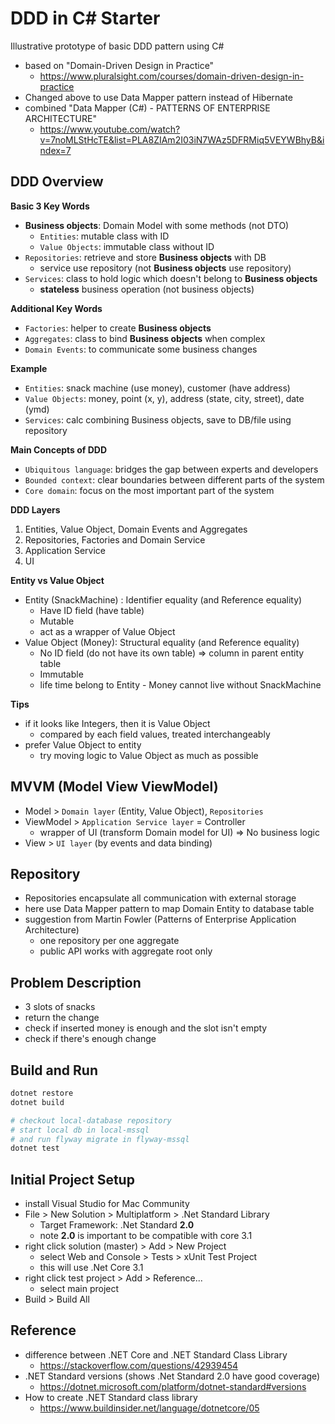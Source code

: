 # DDD in C# Starter

Illustrative prototype of basic DDD pattern using C#

* based on "Domain-Driven Design in Practice"
  - https://www.pluralsight.com/courses/domain-driven-design-in-practice
* Changed above to use Data Mapper pattern instead of Hibernate
* combined "Data Mapper (C#) - PATTERNS OF ENTERPRISE ARCHITECTURE"
  - https://www.youtube.com/watch?v=7noMLStHcTE&list=PLA8ZIAm2I03iN7WAz5DFRMiq5VEYWBhyB&index=7


## DDD Overview

__Basic 3 Key Words__

* __Business objects__: Domain Model with some methods (not DTO)
  - `Entities`: mutable class with ID
  - `Value Objects`: immutable class without ID
* `Repositories`: retrieve and store __Business objects__ with DB
  - service use repository (not __Business objects__ use repository)
* `Services`: class to hold logic which doesn't belong to __Business objects__
  - __stateless__ business operation (not business objects)

__Additional Key Words__

* `Factories`: helper to create __Business objects__
* `Aggregates`: class to bind __Business objects__ when complex
* `Domain Events`: to communicate some business changes

__Example__

* `Entities`: snack machine (use money), customer (have address)
* `Value Objects`: money, point (x, y), address (state, city, street), date (ymd)
* `Services`: calc combining Business objects, save to DB/file using repository

__Main Concepts of DDD__

* `Ubiquitous language`: bridges the gap between experts and developers
* `Bounded context`: clear boundaries between different parts of the system
* `Core domain`: focus on the most important part of the system

__DDD Layers__

1. Entities, Value Object, Domain Events and Aggregates
2. Repositories, Factories and Domain Service
3. Application Service
4. UI

__Entity vs Value Object__

* Entity (SnackMachine) : Identifier equality (and Reference equality)
  - Have ID field (have table)
  - Mutable
  - act as a wrapper of Value Object
* Value Object (Money): Structural equality (and Reference equality)
  - No ID field (do not have its own table) => column in parent entity table
  - Immutable
  - life time belong to Entity - Money cannot live without SnackMachine

__Tips__

* if it looks like Integers, then it is Value Object
  - compared by each field values, treated interchangeably
* prefer Value Object to entity
  - try moving logic to Value Object as much as possible


## MVVM (Model View ViewModel)

* Model > `Domain layer` (Entity, Value Object), `Repositories`
* ViewModel > `Application Service layer` = Controller
  - wrapper of UI (transform Domain model for UI) => No business logic
* View > `UI layer` (by events and data binding)


## Repository

* Repositories encapsulate all communication with external storage
* here use Data Mapper pattern to map Domain Entity to database table
* suggestion from Martin Fowler (Patterns of Enterprise Application Architecture)
  - one repository per one aggregate
  - public API works with aggregate root only


## Problem Description

* 3 slots of snacks
* return the change
* check if inserted money is enough and the slot isn't empty
* check if there's enough change

## Build and Run

```bash
dotnet restore
dotnet build

# checkout local-database repository
# start local db in local-mssql
# and run flyway migrate in flyway-mssql
dotnet test
```


## Initial Project Setup

* install Visual Studio for Mac Community
* File > New Solution > Multiplatform > .Net Standard Library
  - Target Framework: .Net Standard __2.0__
  - note __2.0__ is important to be compatible with core 3.1
* right click solution (master) > Add > New Project
  - select Web and Console > Tests > xUnit Test Project
  - this will use .Net Core 3.1
* right click test project > Add > Reference...
  - select main project
* Build > Build All


## Reference

* difference between .NET Core and .NET Standard Class Library
  - https://stackoverflow.com/questions/42939454
* .NET Standard versions (shows .Net Standard 2.0 have good coverage)
  - https://dotnet.microsoft.com/platform/dotnet-standard#versions
* How to create .NET Standard class library
  - https://www.buildinsider.net/language/dotnetcore/05
